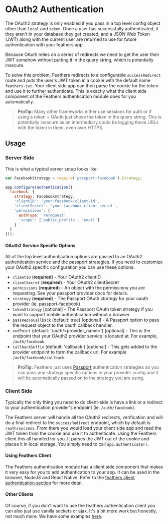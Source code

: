 # OAuth2 Authentication

The OAuth2 strategy is only enabled if you pass in a top level config object other than `local` and `token`. Once a user has successfully authenticated, if they aren't in your database they get created, and a JSON Web Token (JWT) along with the current user are returned to use for future authentication with your feathers app.

Because OAuth relies on a series of redirects we need to get the user their JWT somehow without putting it in the query string, which is potentially insecure.

To solve this problem, Feathers redirects to a configurable `successRedirect` route and puts the user's JWT token in a cookie with the default name `feathers-jwt`. Your client side app can then parse the cookie for the token and use it to further authenticate. This is exactly what the client side component of the Feathers authentication module does for you automatically.

> **ProTip:** Many other frameworks either use sessions for auth or if using a token + OAuth just shove the token in the query string. This is potentially insecure as an intermediary could be logging these URLs with the token in them, even over HTTPS.

## Usage

### Server Side

This is what a typical server setup looks like:

```js
var FacebookStrategy = require('passport-facebook').Strategy;

app.configure(authentication({
  facebook: {
    strategy: FacebookStrategy,
    'clientID': 'your-facebook-client-id',
    'clientSecret': 'your-facebook-client-secret',
    'permissions': {
      authType: 'rerequest',
      'scope': ['public_profile', 'email']
    }
  }
}));
```

#### OAuth2 Service Specific Options

All of the top level authentication options are passed to an OAuth2 authentication service and the passport strategies. If you need to customize your OAuth2 specific configuration you can use these options:

- `clientID` (**required**) - Your OAuth2 clientID
- `clientSecret` (**required**) - Your OAuth2 clientSecret
- `permissions` (**required**) - An object with the permissions you are requesting. See your passport provider docs for details.
- `strategy` (**required**) - The Passport OAuth strategy for your oauth provider (ie. passport-facebook)
- `tokenStrategy` [optional] - The Passport OAuth token strategy if you want to support mobile authentication without a browser.
- `passReqToCallback` (default: true) [optional] - A Passport option to pass the request object to the oauth callback handler.
- `endPoint` (default: '/auth/<provider_name>') [optional] - This is the endpoint that your OAuth2 provider service is located at. For example, `/auth/facebook`.
- `callbackSuffix` (default: 'callback') [optional] - This gets added to the provider endpoint to form the callback url. For example `/auth/facebook/callback`.

> **ProTip:** Feathers just uses [Passport](http://passportjs.org/) authentication strategies so you can pass any strategy specific options in your provider config and it will be automatically passed on to the strategy you are using.

### Client Side

Typically the only thing you need to do client-side is have a link or a redirect to your authentication provider's endpoint (ie. `/auth/facebook`). 

The Feathers server will handle all the OAuth2 redirects, verification and will do a final redirect to the `successRedirect` endpoint, which by default is `/auth/success`. From there you would load your client side app and read the JWT token from the cookie and use it to authenticate. Using the Feathers client this all handled for you. It parses the JWT out of the cookie and places it in local storage. You simply need to call `app.authenticate()`.

#### Using Feathers Client

The Feathers authentication module has a client side component that makes it very easy for you to add authentication to your app. It can be used in the browser, NodeJS and React Native. Refer to the [feathers client authentication section](./client.md) for more detail.

#### Other Clients

Of course, if you don't want to use the feathers authentication client you can also just use vanilla sockets or ajax. It's a bit more work but honestly, not much more. We have some examples [here](https://github.com/feathersjs/feathers-demos/tree/master/examples).